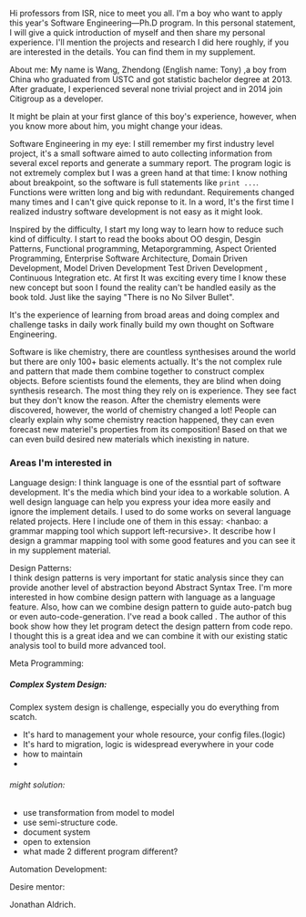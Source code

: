 Hi professors from ISR, 
nice to meet you all. I'm a boy who want to apply this year's Software Engineering—Ph.D program. In this personal statement, I will give a quick introduction of myself and then share my personal experience. I'll mention the projects and research I did here roughly, if you are interested in the details. You can find them in my supplement.


About me:
My name is Wang, Zhendong (English name: Tony) ,a boy from China who graduated from USTC and got statistic bachelor degree at 2013. After graduate, I experienced several none trivial project and in 2014 join Citigroup as a developer.

It might be plain at your first glance of this boy's experience, however, when you know more about him, you might change your ideas. 

Software Engineering in my eye:
I still remember my first industry level project, it's a small software aimed to auto collecting information from several excel reports and generate a summary report. The program logic is not extremely complex but I was a green hand at that time: I know nothing about breakpoint, so the software is full statements like ```print ...```. Functions were written long and big with redundant. Requirements changed many times and I can't give quick reponse to it. In a word, It's the first time I realized industry software development is not easy as it might look. 

Inspired by the difficulty, I start my long way to learn how to reduce such kind of difficulty. I start to read the books about OO desgin, Desgin Patterns, Functional programming, Metaporgramming, Aspect Oriented Programming, Enterprise Software Architecture, Domain Driven Development, Model Driven Development Test Driven Development , Continuous Integration etc. At first It was exciting every time I know these new concept but soon I found the reality can't be handled easily as the book told. Just like the saying "There is no No Silver Bullet". 

It's the experience of learning from broad areas and doing complex and challenge tasks in daily work finally build my own thought on Software Engineering. 

Software is like chemistry, there are countless synthesises around the world but there are only 100+ basic elements actually. It's the not complex rule and pattern that made them combine together to construct complex objects. Before scientists found the elements, they are blind when doing synthesis research. The most thing they rely on is experience. They see fact but they don't know the reason. After the chemistry elements were discovered, however, the world of chemistry changed a lot! People can clearly explain why some chemistry reaction happened, they can even forecast new materiel's properties from its composition! Based on that we can even build desired new materials which inexisting in nature.






### Areas I'm interested in

Language design: I think language is one of the essntial part of software development. It's the media which bind your idea to a workable solution. A well design language can help you express your idea more easily and ignore the implement details. I used to do some works on several language related projects. Here I include one of them in this essay: <hanbao: a grammar mapping tool which support left-recursive>. It describe how I design a grammar mapping tool with some good features and you can see it in my supplement material. 

Design Patterns:  
I think design patterns is very important for static analysis since they can provide another level of abstraction beyond Abstract Syntax Tree. I'm more interested in how combine design pattern with language as a language feature. Also, how can we combine design pattern to guide auto-patch bug or even auto-code-generation. I've read a book called <Element Design Pattern>. The author of this book show how they let program detect the design pattern from code repo. I thought this is a great idea and we can combine it with our existing static analysis tool to build more advanced tool.


Meta Programming:

##### Complex System Design:
Complex system design is challenge, especially you do everything from scatch. 
- It's hard to management your whole resource, your config files.(logic)
- It's hard to migration, logic is widespread everywhere in your code
- how to maintain
- 


###### might solution:
- use transformation from model to model
- use semi-structure code.
- document system
- open to extension
- what made 2 different program different?


Automation Development:

Desire mentor:

Jonathan Aldrich.

